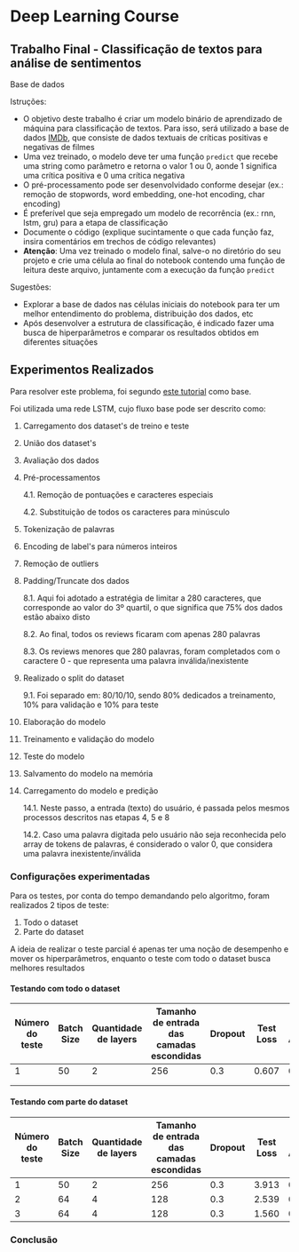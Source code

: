 # Deep Learning Course

## Trabalho Final - Classificação de textos para análise de sentimentos

Base de dados 

Istruções:
- O objetivo deste trabalho é criar um modelo binário de aprendizado de máquina para classificação de textos. 
Para isso, será utilizado a base de dados [IMDb](http://ai.stanford.edu/~amaas/data/sentiment/), que consiste de dados textuais de críticas positivas e negativas de filmes
- Uma vez treinado, o modelo deve ter uma função `predict` que recebe uma string como parâmetro e retorna o valor 1 ou 0, aonde 1 significa uma crítica positiva e 0 uma crítica negativa
- O pré-processamento pode ser desenvolvidado conforme desejar (ex.: remoção de stopwords, word embedding, one-hot encoding, char encoding)
- É preferível que seja empregado um modelo de recorrência (ex.: rnn, lstm, gru) para a etapa de classificação
- Documente o código (explique sucintamente o que cada função faz, insira comentários em trechos de código relevantes)
- **Atenção**: Uma vez treinado o modelo final, salve-o no diretório do seu projeto e crie uma célula ao final do notebook contendo uma função de leitura deste arquivo, juntamente com a execução da função `predict`

Sugestões:
- Explorar a base de dados nas células iniciais do notebook para ter um melhor entendimento do problema, distribuição dos dados, etc
- Após desenvolver a estrutura de classificação, é indicado fazer uma busca de hiperparâmetros e comparar os resultados obtidos em diferentes situações

## Experimentos Realizados

Para resolver este problema, foi segundo [este tutorial][tutorial-base-medium] como base.

Foi utilizada uma rede LSTM, cujo fluxo base pode ser descrito como:

1. Carregamento dos dataset's de treino e teste
2. União dos dataset's
3. Avaliação dos dados
4. Pré-processamentos
    
    4.1. Remoção de pontuações e caracteres especiais
    
    4.2. Substituição de todos os caracteres para minúsculo

5. Tokenização de palavras
6. Encoding de label's para números inteiros
7. Remoção de outliers
8. Padding/Truncate dos dados

    8.1. Aqui foi adotado a estratégia de limitar a 280 caracteres, que corresponde ao valor do 3º quartil, o que significa que 75% dos dados estão abaixo disto

    8.2. Ao final, todos os reviews ficaram com apenas 280 palavras

    8.3. Os reviews menores que 280 palavras, foram completados com o caractere 0 - que representa uma palavra inválida/inexistente

9. Realizado o split do dataset

    9.1. Foi separado em: 80/10/10, sendo 80% dedicados a treinamento, 10% para validação e 10% para teste

10. Elaboração do modelo

11. Treinamento e validação do modelo

12. Teste do modelo

13. Salvamento do modelo na memória

14. Carregamento do modelo e predição

    14.1. Neste passo, a entrada (texto) do usuário, é passada pelos mesmos processos descritos nas etapas 4, 5 e 8

    14.2. Caso uma palavra digitada pelo usuário não seja reconhecida pelo array de tokens de palavras, é considerado o valor 0, que considera uma palavra inexistente/inválida


[tutorial-base-medium]: https://towardsdatascience.com/sentiment-analysis-using-lstm-step-by-step-50d074f09948


### Configurações experimentadas

Para os testes, por conta do tempo demandando pelo algoritmo, foram realizados 2 tipos de teste:

1. Todo o dataset
2. Parte do dataset

A ideia de realizar o teste parcial é apenas ter uma noção de desempenho e mover os hiperparâmetros, enquanto o teste com todo o dataset busca melhores resultados

#### Testando com todo o dataset

| Número do teste | Batch Size | Quantidade de layers | Tamanho de entrada das camadas escondidas | Dropout | Test Loss | Test Accuracy | Quantidade de épocas de treinamento  |
|-----------------|------------|----------------------|-------------------------------------------|---------|-----------|---------------|--------------------------------------|
| 1               | 50         | 2                    | 256                                       | 0.3     | 0.607     | 0.737         | 2                                    |
|                 |            |                      |                                           |         |           |               |                                      |
|                 |            |                      |                                           |         |           |               |                                      |


#### Testando com parte do dataset

| Número do teste | Batch Size | Quantidade de layers | Tamanho de entrada das camadas escondidas | Dropout | Test Loss | Test Accuracy | Quantidade de épocas de treinamento  | Quantidade de dados por classe |
|-----------------|------------|----------------------|-------------------------------------------|---------|-----------|---------------|--------------------------------------|--------------------------------|
| 1               | 50         | 2                    | 256                                       | 0.3     | 3.913     | 0.410         | 10                                   | 1000                           |
| 2               | 64         | 4                    | 128                                       | 0.3     | 2.539     | 0.510         | 10                                   | 1000                           |
| 3               | 64         | 4                    | 128                                       | 0.3     | 1.560     | 0.675         | 10                                   | 10000                          |


### Conclusão

